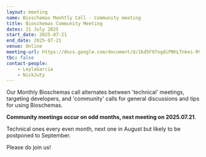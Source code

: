 ```yaml
---
layout: meeting
name: Bioschemas Monhtly Call - Community meeting
title: Bioschemas Community Meeting
dates: 21 July 2025
start_date: 2025-07-21
end_date: 2025-07-21
venue: Online
meeting-url: https://docs.google.com/document/d/1kd5F97ogdiPNhLTnkei-RVR8TC8Ohpc5QSPX3KsfDrk
tbc: false
contact-people:
    - LeylaGarcia
    - NickJuty
---
```


Our Monthly Bioschemas call alternates between 'technical' meetings, targeting developers, and 'community' calls for general discussions and tips for using Bioschemas. 

**Community meetings occur on odd months, next meeting on 2025.07.21**. 

Technical ones every even month, next one in August but likely to be postponed to September. 

Please do join us!
